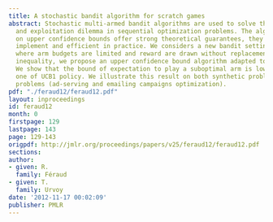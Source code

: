 ```yaml
---
title: A stochastic bandit algorithm for scratch games
abstract: Stochastic multi-armed bandit algorithms are used to solve the exploration
  and exploitation dilemma in sequential optimization problems. The algorithms based
  on upper confidence bounds offer strong theoretical guarantees, they are easy to
  implement and efficient in practice. We considers a new bandit setting, called \scratch-games",
  where arm budgets are limited and reward are drawn without replacement. Using Serfling
  inequality, we propose an upper confidence bound algorithm adapted to this setting.
  We show that the bound of expectation to play a suboptimal arm is lower than the
  one of UCB1 policy. We illustrate this result on both synthetic problems and realistic
  problems (ad-serving and emailing campaigns optimization).
pdf: "./feraud12/feraud12.pdf"
layout: inproceedings
id: feraud12
month: 0
firstpage: 129
lastpage: 143
page: 129-143
origpdf: http://jmlr.org/proceedings/papers/v25/feraud12/feraud12.pdf
sections: 
author:
- given: R.
  family: Féraud
- given: T.
  family: Urvoy
date: '2012-11-17 00:02:09'
publisher: PMLR
---
```


